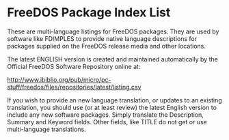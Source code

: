 # FreeDOS Package Index List

These are multi-language listings for FreeDOS packages. They are used by
software like FDIMPLES to provide native language descriptions for packages
supplied on the FreeDOS release media and other locations.

The latest ENGLISH version is created and maintained automatically by the
Official FreeDOS Software Repository online at:

http://www.ibiblio.org/pub/micro/pc-stuff/freedos/files/repositories/latest/listing.csv

If you wish to provide an new language translation, or updates to an existing
translation, you should use (or at least review) the latest English version to
include any new software packages. Simply translate the Description, Summary
and Keyword fields. Other fields, like TITLE do not get or use multi-language
translations.

